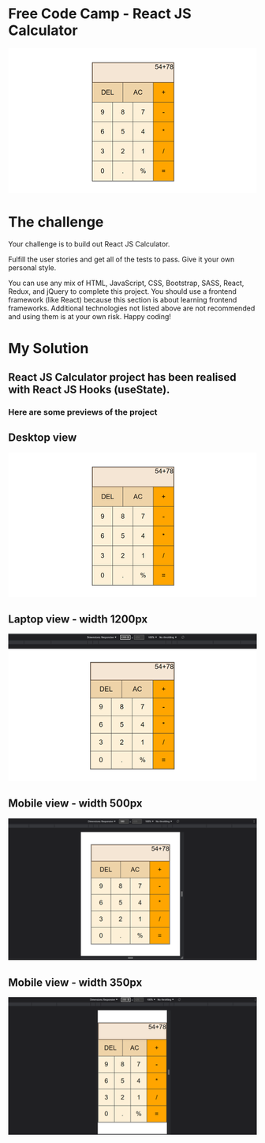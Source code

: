 # Free Code Camp - React JS Calculator

![Design preview for the React JS Calculator coding challenge](src/images/desktop.png)

# The challenge

Your challenge is to build out React JS Calculator.

Fulfill the user stories and get all of the tests to pass. Give it your own personal style.

You can use any mix of HTML, JavaScript, CSS, Bootstrap, SASS, React, Redux, and jQuery to complete this project. You should use a frontend framework (like React) because this section is about learning frontend frameworks. Additional technologies not listed above are not recommended and using them is at your own risk. Happy coding!

# My Solution

## React JS Calculator project has been realised with React JS Hooks (useState).

### Here are some previews of the project

## Desktop view

![A preview of the desktop design](src/images/desktop.png)

## Laptop view - width 1200px

![A preview of the laptop design](src/images/width1200.png)

## Mobile view - width 500px

![A preview of the tablet design](src/images/width500.png)

## Mobile view - width 350px

![A preview of the mobile design](src/images/width350.png)
